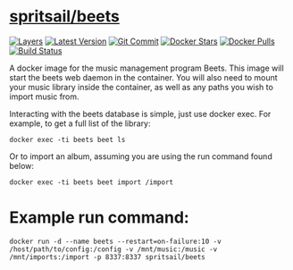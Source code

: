 [hub]: https://hub.docker.com/r/spritsail/beets
[git]: https://github.com/spritsail/beets
[drone]: https://drone.spritsail.io/spritsail/beets
[mbdg]: https://microbadger.com/images/spritsail/beets

# [spritsail/beets][hub]
[![Layers](https://images.microbadger.com/badges/image/spritsail/beets.svg)][mbdg]
[![Latest Version](https://images.microbadger.com/badges/version/spritsail/beets.svg)][hub]
[![Git Commit](https://images.microbadger.com/badges/commit/spritsail/beets.svg)][git]
[![Docker Stars](https://img.shields.io/docker/stars/spritsail/beets.svg)][hub]
[![Docker Pulls](https://img.shields.io/docker/pulls/spritsail/beets.svg)][hub]
[![Build Status](https://drone.spritsail.io/api/badges/spritsail/beets/status.svg)][drone]

A docker image for the music management program Beets. This image will start the beets web daemon in the container. You will also need to mount your music library inside the container, as well as any paths you wish to import music from.

Interacting with the beets database is simple, just use docker exec. For example, to get a full list of the library:
```
docker exec -ti beets beet ls
```

Or to import an album, assuming you are using the run command found below:
```
docker exec -ti beets beet import /import
```

# Example run command:
```
docker run -d --name beets --restart=on-failure:10 -v /host/path/to/config:/config -v /mnt/music:/music -v /mnt/imports:/import -p 8337:8337 spritsail/beets
```
